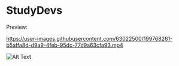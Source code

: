 # StudyDevs

Preview:





https://user-images.githubusercontent.com/63022500/199768261-b5affa8d-d9a9-4feb-95dc-77d9a63cfa93.mp4











![Alt Text](https://media.giphy.com/media/vFKqnCdLPNOKc/giphy.gif)
